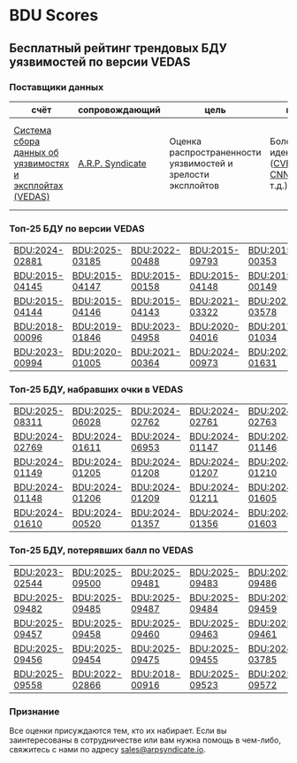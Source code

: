 
# BDU Scores
## Бесплатный рейтинг трендовых БДУ уязвимостей по версии VEDAS

### Поставщики данных
| счёт | cопровождающий | цель | покрытие | определение | частота |
| ----- | ---------- | ------- | -------- | ----------- | --------- |
| [Система сбора данных об уязвимостях и эксплойтах (VEDAS)](https://vedas.arpsyndicate.io) | [A.R.P. Syndicate](https://www.arpsyndicate.io) | Оценка распространенности уязвимостей и зрелости эксплойтов | Более 150 идентификаторов ([CVE](https://github.com/ARPSyndicate/cve-scores), [EUVD](https://github.com/ARPSyndicate/euvd-scores), [CNNVD](https://github.com/ARPSyndicate/cnnvd-scores), [BDU](https://github.com/ARPSyndicate/bdu-scores) и т.д.) | Аналитические данные с открытым исходным кодом (OSINT), полученные от [Exploit Observer](https://www.exploit.observer) | 12-16 часов |



<h3>Топ-25 БДУ по версии VEDAS</h3>

<table>
  <tr>
    <td><a href='https://vedas.arpsyndicate.io/?vuln=BDU:2024-02881'>BDU:2024-02881</a></td>
    <td><a href='https://vedas.arpsyndicate.io/?vuln=BDU:2025-03185'>BDU:2025-03185</a></td>
    <td><a href='https://vedas.arpsyndicate.io/?vuln=BDU:2022-00488'>BDU:2022-00488</a></td>
    <td><a href='https://vedas.arpsyndicate.io/?vuln=BDU:2015-09793'>BDU:2015-09793</a></td>
    <td><a href='https://vedas.arpsyndicate.io/?vuln=BDU:2015-00353'>BDU:2015-00353</a></td>
  </tr>
  <tr>
    <td><a href='https://vedas.arpsyndicate.io/?vuln=BDU:2015-04145'>BDU:2015-04145</a></td>
    <td><a href='https://vedas.arpsyndicate.io/?vuln=BDU:2015-04147'>BDU:2015-04147</a></td>
    <td><a href='https://vedas.arpsyndicate.io/?vuln=BDU:2015-00158'>BDU:2015-00158</a></td>
    <td><a href='https://vedas.arpsyndicate.io/?vuln=BDU:2015-04148'>BDU:2015-04148</a></td>
    <td><a href='https://vedas.arpsyndicate.io/?vuln=BDU:2015-00149'>BDU:2015-00149</a></td>
  </tr>
  <tr>
    <td><a href='https://vedas.arpsyndicate.io/?vuln=BDU:2015-04144'>BDU:2015-04144</a></td>
    <td><a href='https://vedas.arpsyndicate.io/?vuln=BDU:2015-04146'>BDU:2015-04146</a></td>
    <td><a href='https://vedas.arpsyndicate.io/?vuln=BDU:2015-04143'>BDU:2015-04143</a></td>
    <td><a href='https://vedas.arpsyndicate.io/?vuln=BDU:2021-03322'>BDU:2021-03322</a></td>
    <td><a href='https://vedas.arpsyndicate.io/?vuln=BDU:2021-03578'>BDU:2021-03578</a></td>
  </tr>
  <tr>
    <td><a href='https://vedas.arpsyndicate.io/?vuln=BDU:2018-00096'>BDU:2018-00096</a></td>
    <td><a href='https://vedas.arpsyndicate.io/?vuln=BDU:2019-01846'>BDU:2019-01846</a></td>
    <td><a href='https://vedas.arpsyndicate.io/?vuln=BDU:2023-04958'>BDU:2023-04958</a></td>
    <td><a href='https://vedas.arpsyndicate.io/?vuln=BDU:2020-04016'>BDU:2020-04016</a></td>
    <td><a href='https://vedas.arpsyndicate.io/?vuln=BDU:2017-01034'>BDU:2017-01034</a></td>
  </tr>
  <tr>
    <td><a href='https://vedas.arpsyndicate.io/?vuln=BDU:2023-00994'>BDU:2023-00994</a></td>
    <td><a href='https://vedas.arpsyndicate.io/?vuln=BDU:2020-01005'>BDU:2020-01005</a></td>
    <td><a href='https://vedas.arpsyndicate.io/?vuln=BDU:2021-00364'>BDU:2021-00364</a></td>
    <td><a href='https://vedas.arpsyndicate.io/?vuln=BDU:2024-00973'>BDU:2024-00973</a></td>
    <td><a href='https://vedas.arpsyndicate.io/?vuln=BDU:2022-01631'>BDU:2022-01631</a></td>
  </tr>
</table>


<h3>Топ-25 БДУ, набравших очки в VEDAS</h3>

<table>
  <tr>
    <td><a href='https://vedas.arpsyndicate.io/?vuln=BDU:2025-08311'>BDU:2025-08311</a></td>
    <td><a href='https://vedas.arpsyndicate.io/?vuln=BDU:2025-06028'>BDU:2025-06028</a></td>
    <td><a href='https://vedas.arpsyndicate.io/?vuln=BDU:2024-02762'>BDU:2024-02762</a></td>
    <td><a href='https://vedas.arpsyndicate.io/?vuln=BDU:2024-02761'>BDU:2024-02761</a></td>
    <td><a href='https://vedas.arpsyndicate.io/?vuln=BDU:2024-02763'>BDU:2024-02763</a></td>
  </tr>
  <tr>
    <td><a href='https://vedas.arpsyndicate.io/?vuln=BDU:2024-02769'>BDU:2024-02769</a></td>
    <td><a href='https://vedas.arpsyndicate.io/?vuln=BDU:2024-01611'>BDU:2024-01611</a></td>
    <td><a href='https://vedas.arpsyndicate.io/?vuln=BDU:2024-06953'>BDU:2024-06953</a></td>
    <td><a href='https://vedas.arpsyndicate.io/?vuln=BDU:2024-01147'>BDU:2024-01147</a></td>
    <td><a href='https://vedas.arpsyndicate.io/?vuln=BDU:2024-01146'>BDU:2024-01146</a></td>
  </tr>
  <tr>
    <td><a href='https://vedas.arpsyndicate.io/?vuln=BDU:2024-01149'>BDU:2024-01149</a></td>
    <td><a href='https://vedas.arpsyndicate.io/?vuln=BDU:2024-01205'>BDU:2024-01205</a></td>
    <td><a href='https://vedas.arpsyndicate.io/?vuln=BDU:2024-01208'>BDU:2024-01208</a></td>
    <td><a href='https://vedas.arpsyndicate.io/?vuln=BDU:2024-01207'>BDU:2024-01207</a></td>
    <td><a href='https://vedas.arpsyndicate.io/?vuln=BDU:2024-01210'>BDU:2024-01210</a></td>
  </tr>
  <tr>
    <td><a href='https://vedas.arpsyndicate.io/?vuln=BDU:2024-01148'>BDU:2024-01148</a></td>
    <td><a href='https://vedas.arpsyndicate.io/?vuln=BDU:2024-01206'>BDU:2024-01206</a></td>
    <td><a href='https://vedas.arpsyndicate.io/?vuln=BDU:2024-01209'>BDU:2024-01209</a></td>
    <td><a href='https://vedas.arpsyndicate.io/?vuln=BDU:2024-01211'>BDU:2024-01211</a></td>
    <td><a href='https://vedas.arpsyndicate.io/?vuln=BDU:2024-01605'>BDU:2024-01605</a></td>
  </tr>
  <tr>
    <td><a href='https://vedas.arpsyndicate.io/?vuln=BDU:2024-01610'>BDU:2024-01610</a></td>
    <td><a href='https://vedas.arpsyndicate.io/?vuln=BDU:2024-00520'>BDU:2024-00520</a></td>
    <td><a href='https://vedas.arpsyndicate.io/?vuln=BDU:2024-01357'>BDU:2024-01357</a></td>
    <td><a href='https://vedas.arpsyndicate.io/?vuln=BDU:2024-01356'>BDU:2024-01356</a></td>
    <td><a href='https://vedas.arpsyndicate.io/?vuln=BDU:2024-01603'>BDU:2024-01603</a></td>
  </tr>
</table>


<h3>Топ-25 БДУ, потерявших балл по VEDAS</h3>

<table>
  <tr>
    <td><a href='https://vedas.arpsyndicate.io/?vuln=BDU:2023-02544'>BDU:2023-02544</a></td>
    <td><a href='https://vedas.arpsyndicate.io/?vuln=BDU:2025-09500'>BDU:2025-09500</a></td>
    <td><a href='https://vedas.arpsyndicate.io/?vuln=BDU:2025-09481'>BDU:2025-09481</a></td>
    <td><a href='https://vedas.arpsyndicate.io/?vuln=BDU:2025-09483'>BDU:2025-09483</a></td>
    <td><a href='https://vedas.arpsyndicate.io/?vuln=BDU:2025-09486'>BDU:2025-09486</a></td>
  </tr>
  <tr>
    <td><a href='https://vedas.arpsyndicate.io/?vuln=BDU:2025-09482'>BDU:2025-09482</a></td>
    <td><a href='https://vedas.arpsyndicate.io/?vuln=BDU:2025-09485'>BDU:2025-09485</a></td>
    <td><a href='https://vedas.arpsyndicate.io/?vuln=BDU:2025-09487'>BDU:2025-09487</a></td>
    <td><a href='https://vedas.arpsyndicate.io/?vuln=BDU:2025-09484'>BDU:2025-09484</a></td>
    <td><a href='https://vedas.arpsyndicate.io/?vuln=BDU:2025-09459'>BDU:2025-09459</a></td>
  </tr>
  <tr>
    <td><a href='https://vedas.arpsyndicate.io/?vuln=BDU:2025-09457'>BDU:2025-09457</a></td>
    <td><a href='https://vedas.arpsyndicate.io/?vuln=BDU:2025-09458'>BDU:2025-09458</a></td>
    <td><a href='https://vedas.arpsyndicate.io/?vuln=BDU:2025-09460'>BDU:2025-09460</a></td>
    <td><a href='https://vedas.arpsyndicate.io/?vuln=BDU:2025-09463'>BDU:2025-09463</a></td>
    <td><a href='https://vedas.arpsyndicate.io/?vuln=BDU:2025-09461'>BDU:2025-09461</a></td>
  </tr>
  <tr>
    <td><a href='https://vedas.arpsyndicate.io/?vuln=BDU:2025-09456'>BDU:2025-09456</a></td>
    <td><a href='https://vedas.arpsyndicate.io/?vuln=BDU:2025-09454'>BDU:2025-09454</a></td>
    <td><a href='https://vedas.arpsyndicate.io/?vuln=BDU:2025-09475'>BDU:2025-09475</a></td>
    <td><a href='https://vedas.arpsyndicate.io/?vuln=BDU:2025-09455'>BDU:2025-09455</a></td>
    <td><a href='https://vedas.arpsyndicate.io/?vuln=BDU:2024-03785'>BDU:2024-03785</a></td>
  </tr>
  <tr>
    <td><a href='https://vedas.arpsyndicate.io/?vuln=BDU:2025-09558'>BDU:2025-09558</a></td>
    <td><a href='https://vedas.arpsyndicate.io/?vuln=BDU:2022-02866'>BDU:2022-02866</a></td>
    <td><a href='https://vedas.arpsyndicate.io/?vuln=BDU:2018-00916'>BDU:2018-00916</a></td>
    <td><a href='https://vedas.arpsyndicate.io/?vuln=BDU:2025-09523'>BDU:2025-09523</a></td>
    <td><a href='https://vedas.arpsyndicate.io/?vuln=BDU:2025-09572'>BDU:2025-09572</a></td>
  </tr>
</table>


### Признание
Все оценки присуждаются тем, кто их набирает.
Если вы заинтересованы в сотрудничестве или вам нужна помощь в чем-либо, свяжитесь с нами по адресу [sales@arpsyndicate.io](mailto:sales@arpsyndicate.io).

